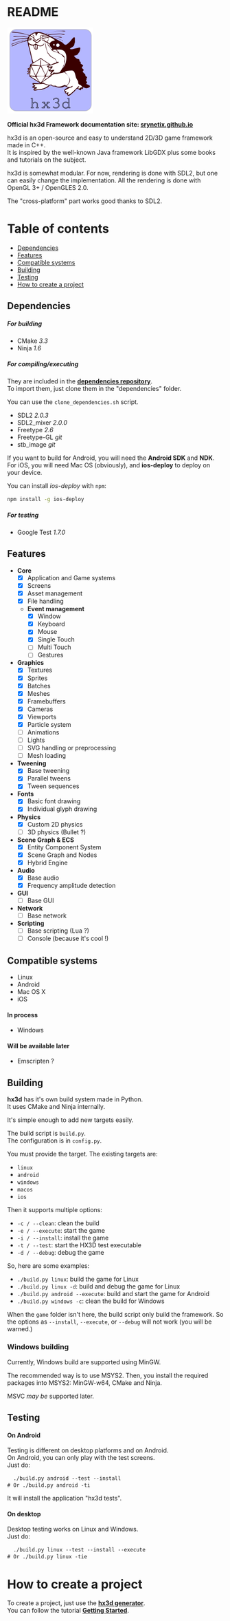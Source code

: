 # README #

<img src="https://raw.githubusercontent.com/Srynetix/hx3d-framework/master/engine/assets/textures/logo.png" alt="hx3d Logo" width=200 height=200 />

**Official hx3d Framework documentation site: [srynetix.github.io](https://srynetix.github.io)**

hx3d is an open-source and easy to understand 2D/3D game framework made in C++.  
It is inspired by the well-known Java framework LibGDX plus some books and tutorials on the subject.

hx3d is somewhat modular. For now, rendering is done with SDL2, but one can easily change the implementation.
All the rendering is done with OpenGL 3+ / OpenGLES 2.0.

The "cross-platform" part works good thanks to SDL2.

# Table of contents

- [Dependencies](#dependencies)
- [Features](#features)
- [Compatible systems](#systems)
- [Building](#building)
- [Testing](#testing)
- [How to create a project](#new_project)

## <a name="dependencies"></a> Dependencies ##

##### For building #####
- CMake *3.3*
- Ninja *1.6*

##### For compiling/executing #####

They are included in the [**dependencies repository**](https://github.com/Srynetix/hx3d-dependencies).  
To import them, just clone them in the "dependencies" folder.

You can use the `clone_dependencies.sh` script.

- SDL2 *2.0.3*
- SDL2_mixer *2.0.0*
- Freetype *2.6*
- Freetype-GL *git*
- stb_image *git*

If you want to build for Android, you will need the **Android SDK** and **NDK**.  
For iOS, you will need Mac OS (obviously), and **ios-deploy** to deploy on your device.  

You can install *ios-deploy* with `npm`:

```bash
npm install -g ios-deploy
```

##### For testing #####
- Google Test *1.7.0*

## <a name="features"></a> Features ##

- **Core**
  - [x] Application and Game systems
  - [x] Screens
  - [x] Asset management
  - [x] File handling
  - **Event management**
    - [x] Window
    - [x] Keyboard
    - [x] Mouse
    - [x] Single Touch
    - [ ] Multi Touch
    - [ ] Gestures
- **Graphics**
  - [x] Textures
  - [x] Sprites
  - [x] Batches
  - [x] Meshes
  - [x] Framebuffers
  - [x] Cameras
  - [x] Viewports
  - [x] Particle system
  - [ ] Animations
  - [ ] Lights
  - [ ] SVG handling or preprocessing
  - [ ] Mesh loading
- **Tweening**
  - [x] Base tweening
  - [x] Parallel tweens
  - [x] Tween sequences
- **Fonts**
  - [x] Basic font drawing
  - [x] Individual glyph drawing
- **Physics**
  - [x] Custom 2D physics
  - [ ] 3D physics (Bullet ?)
- **Scene Graph & ECS**
  - [x] Entity Component System
  - [x] Scene Graph and Nodes
  - [x] Hybrid Engine
- **Audio**
  - [x] Base audio
  - [x] Frequency amplitude detection
- **GUI**
  - [ ] Base GUI
- **Network**
  - [ ] Base network
- **Scripting**
  - [ ] Base scripting (Lua ?)
  - [ ] Console (because it's cool !)

## <a name="systems"></a> Compatible systems ##

- Linux
- Android
- Mac OS X
- iOS

#### In process ####

- Windows

#### Will be available later ####

- Emscripten ?

## <a name="building"></a> Building ##

**hx3d** has it's own build system made in Python.  
It uses CMake and Ninja internally.

It's simple enough to add new targets easily.

The build script is `build.py`.  
The configuration is in `config.py`.

You must provide the target. The existing targets are:

- `linux`
- `android`
- `windows`
- `macos`
- `ios`

Then it supports multiple options:

- `-c / --clean`: clean the build
- `-e / --execute`: start the game
- `-i / --install`: install the game
- `-t / --test`: start the HX3D test executable
- `-d / --debug`: debug the game

So, here are some examples:

- `./build.py linux`: build the game for Linux
- `./build.py linux -d`: build and debug the game for Linux
- `./build.py android --execute`: build and start the game for Android
- `./build.py windows -c`: clean the build for Windows

When the `game` folder isn't here, the build script only build the framework.
So the options as `--install`, `--execute`, or `--debug` will not work (you will be warned.)

### Windows building ###

Currently, Windows build are supported using MinGW.

The recommended way is to use MSYS2.
Then, you install the required packages into MSYS2: MinGW-w64, CMake and Ninja.

MSVC *may be* supported later.

## <a name="testing"></a> Testing ##

#### On Android ####

Testing is different on desktop platforms and on Android.  
On Android, you can only play with the test screens.  
Just do:

```
  ./build.py android --test --install
# Or ./build.py android -ti
```

It will install the application "hx3d tests".

#### On desktop ####

Desktop testing works on Linux and Windows.  
Just do:

```
  ./build.py linux --test --install --execute
# Or ./build.py linux -tie
```

# <a name="new_project"></a> How to create a project #

To create a project, just use the [**hx3d generator**](https://github.com/Srynetix/hx3d-generator).  
You can follow the tutorial [**Getting Started**](https://github.com/Srynetix/hx3d-framework/wiki/Getting-Started).
